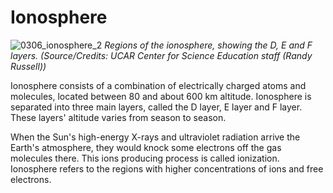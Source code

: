 # Ionosphere

![0306_ionosphere_2](./static/0306_ionosphere_2.jpg)
*Regions of the ionosphere, showing the D, E and F layers. (Source/Credits: UCAR Center for Science Education staff (Randy Russell))*

Ionosphere consists of a combination of electrically charged atoms and molecules, located between 80 and about 600 km altitude. Ionosphere is separated into three main layers, called the D layer, E layer and F layer. These layers' altitude varies from season to season. 

When the Sun's high-energy X-rays and ultraviolet radiation arrive the Earth's atmosphere, they would knock some electrons off the gas molecules there. This ions producing process is called ionization. Ionosphere refers to the regions with higher concentrations of ions and free electrons.
